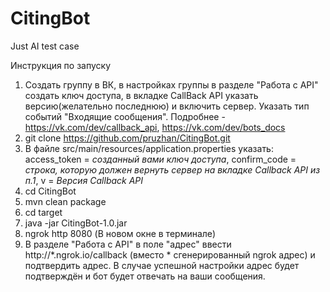 # CitingBot
Just AI test case

Инструкция по запуску
1. Создать группу в ВК, в настройках группы в разделе "Работа с API" создать ключ доступа, в вкладке CallBack API указать версию(желательно последнюю) и включить сервер.
Указать тип событий "Входящие сообщения".
Подробнее - https://vk.com/dev/callback_api, https://vk.com/dev/bots_docs
2. git clone https://github.com/pruzhan/CitingBot.git
3. В файле src/main/resources/application.properties указать:
access_token = *созданный вами ключ доступа*, confirm_code = *строка, которую должен вернуть сервер на вкладке Callback API из п.1*, v = *Версия Callback API*
4. cd CitingBot
5. mvn clean package
6. cd target
7. java -jar CitingBot-1.0.jar
8. ngrok http 8080 (В новом окне в терминале)
9. В разделе "Работа с API" в поле "адрес" ввести http://*.ngrok.io/callback (вместо * сгенерированный ngrok адрес) и подтвердить адрес.
В случае успешной настройки адрес будет подтверждён и бот будет отвечать на ваши сообщения.
